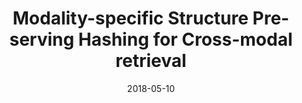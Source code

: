 ---
title: "Modality-specific Structure Pre-serving Hashing for Cross-modal retrieval "
collection: publications
permalink: /publication/2018-05-10-paper-title-number-4
date: 2018-05-10
venue: 'Xingbo Liu, Xiushan Nie, <b>Haoliang Sun</b>, Chaoran Cui, Yilong Yin. IEEE International Conference on Acoustics, Speech, and Signal Processing (ICASSP)'
---